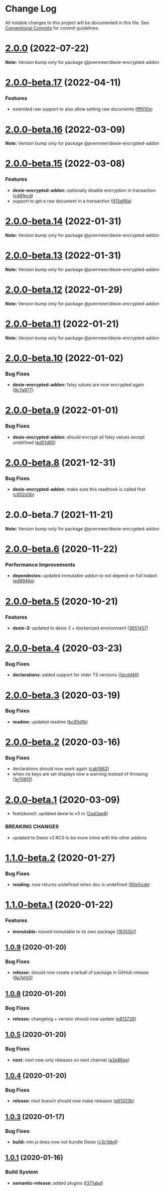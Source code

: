 # Change Log

All notable changes to this project will be documented in this file.
See [Conventional Commits](https://conventionalcommits.org) for commit guidelines.

# [2.0.0](https://github.com/PVermeer/dexie-addon-suite-monorepo/compare/@pvermeer/dexie-encrypted-addon@2.0.0-beta.17...@pvermeer/dexie-encrypted-addon@2.0.0) (2022-07-22)

**Note:** Version bump only for package @pvermeer/dexie-encrypted-addon





# [2.0.0-beta.17](https://github.com/PVermeer/dexie-addon-suite-monorepo/compare/@pvermeer/dexie-encrypted-addon@2.0.0-beta.16...@pvermeer/dexie-encrypted-addon@2.0.0-beta.17) (2022-04-11)


### Features

* extended raw support to also allow setting raw documents ([fff010e](https://github.com/PVermeer/dexie-addon-suite-monorepo/commit/fff010e84002c1c28b64f2bca860286814661259))





# [2.0.0-beta.16](https://github.com/PVermeer/dexie-addon-suite-monorepo/compare/@pvermeer/dexie-encrypted-addon@2.0.0-beta.15...@pvermeer/dexie-encrypted-addon@2.0.0-beta.16) (2022-03-09)

**Note:** Version bump only for package @pvermeer/dexie-encrypted-addon





# [2.0.0-beta.15](https://github.com/PVermeer/dexie-addon-suite-monorepo/compare/@pvermeer/dexie-encrypted-addon@2.0.0-beta.14...@pvermeer/dexie-encrypted-addon@2.0.0-beta.15) (2022-03-08)


### Features

* **dexie-encrypted-addon:** optionally disable encryption in transaction ([c46fecd](https://github.com/PVermeer/dexie-addon-suite-monorepo/commit/c46fecded5616bd27126d02aaf5d91c2dd01647a))
* support to get a raw document in a transaction ([613a99a](https://github.com/PVermeer/dexie-addon-suite-monorepo/commit/613a99a331e145b7a9867b77978f4d365c01c8d9))





# [2.0.0-beta.14](https://github.com/PVermeer/dexie-addon-suite-monorepo/compare/@pvermeer/dexie-encrypted-addon@2.0.0-beta.13...@pvermeer/dexie-encrypted-addon@2.0.0-beta.14) (2022-01-31)

**Note:** Version bump only for package @pvermeer/dexie-encrypted-addon





# [2.0.0-beta.13](https://github.com/PVermeer/dexie-addon-suite-monorepo/compare/@pvermeer/dexie-encrypted-addon@2.0.0-beta.12...@pvermeer/dexie-encrypted-addon@2.0.0-beta.13) (2022-01-31)

**Note:** Version bump only for package @pvermeer/dexie-encrypted-addon





# [2.0.0-beta.12](https://github.com/PVermeer/dexie-addon-suite-monorepo/compare/@pvermeer/dexie-encrypted-addon@2.0.0-beta.11...@pvermeer/dexie-encrypted-addon@2.0.0-beta.12) (2022-01-29)

**Note:** Version bump only for package @pvermeer/dexie-encrypted-addon





# [2.0.0-beta.11](https://github.com/PVermeer/dexie-addon-suite-monorepo/compare/@pvermeer/dexie-encrypted-addon@2.0.0-beta.10...@pvermeer/dexie-encrypted-addon@2.0.0-beta.11) (2022-01-21)

**Note:** Version bump only for package @pvermeer/dexie-encrypted-addon





# [2.0.0-beta.10](https://github.com/PVermeer/dexie-addon-suite-monorepo/compare/@pvermeer/dexie-encrypted-addon@2.0.0-beta.9...@pvermeer/dexie-encrypted-addon@2.0.0-beta.10) (2022-01-02)


### Bug Fixes

* **dexie-encrypted-addon:** falsy values are now encrypted again ([9c7a977](https://github.com/PVermeer/dexie-addon-suite-monorepo/commit/9c7a977fd13258d62754c3e66e509b44ff85b152))





# [2.0.0-beta.9](https://github.com/PVermeer/dexie-addon-suite-monorepo/compare/@pvermeer/dexie-encrypted-addon@2.0.0-beta.8...@pvermeer/dexie-encrypted-addon@2.0.0-beta.9) (2022-01-01)


### Bug Fixes

* **dexie-encrypted-addon:** should encrypt all falsy values except undefined ([ed51d85](https://github.com/PVermeer/dexie-addon-suite-monorepo/commit/ed51d8566c2ff7e6b13403ac8c0a7ee6d6a076d6))





# [2.0.0-beta.8](https://github.com/PVermeer/dexie-addon-suite-monorepo/compare/@pvermeer/dexie-encrypted-addon@2.0.0-beta.7...@pvermeer/dexie-encrypted-addon@2.0.0-beta.8) (2021-12-31)


### Bug Fixes

* **dexie-encrypted-addon:** make sure this readhook is called first ([c652d3b](https://github.com/PVermeer/dexie-addon-suite-monorepo/commit/c652d3b298ffb53e2ebc6b2b1180f651f25e6d83))





# 2.0.0-beta.7 (2021-11-21)

**Note:** Version bump only for package @pvermeer/dexie-encrypted-addon





# [2.0.0-beta.6](https://github.com/PVermeer/dexie-encrypted-addon/compare/v2.0.0-beta.5...v2.0.0-beta.6) (2020-11-22)


### Performance Improvements

* **dependecies:** updated immutable-addon to not depend on full lodash ([ed9946a](https://github.com/PVermeer/dexie-encrypted-addon/commit/ed9946a86f1addcbc04035048c1651e423443284))

# [2.0.0-beta.5](https://github.com/PVermeer/dexie-encrypted-addon/compare/v2.0.0-beta.4...v2.0.0-beta.5) (2020-10-21)


### Features

* **dexie-3:** updated to dexie 3 + dockerized environment ([3651457](https://github.com/PVermeer/dexie-encrypted-addon/commit/3651457135c9fde509ea3df602a927caf5ca1b73))

# [2.0.0-beta.4](https://github.com/PVermeer/dexie-encrypted-addon/compare/v2.0.0-beta.3...v2.0.0-beta.4) (2020-03-23)


### Bug Fixes

* **declarations:** added support for older TS versions ([1acdd40](https://github.com/PVermeer/dexie-encrypted-addon/commit/1acdd403f603e630dfd4f5c3b68cab6ef2f824d1))

# [2.0.0-beta.3](https://github.com/PVermeer/dexie-encrypted-addon/compare/v2.0.0-beta.2...v2.0.0-beta.3) (2020-03-19)


### Bug Fixes

* **readme:** updated readme ([bc95d1b](https://github.com/PVermeer/dexie-encrypted-addon/commit/bc95d1b610de2a7792405c8cc674aa93c0888775))

# [2.0.0-beta.2](https://github.com/PVermeer/dexie-encrypted-addon/compare/v2.0.0-beta.1...v2.0.0-beta.2) (2020-03-16)


### Bug Fixes

* declarations should now work again ([cab1862](https://github.com/PVermeer/dexie-encrypted-addon/commit/cab1862d94fd302e6c334d5204e8c3132d6150f4))
* when no keys are set displays now a warning instead of throwing ([1e706f5](https://github.com/PVermeer/dexie-encrypted-addon/commit/1e706f5025f1987ef7ec169aed70a5875a0ed53b))

# [2.0.0-beta.1](https://github.com/PVermeer/dexie-encrypted-addon/compare/v1.1.0-beta.2...v2.0.0-beta.1) (2020-03-09)


* feat(dexie)!: updated dexie to v3 rc ([2a43ae8](https://github.com/PVermeer/dexie-encrypted-addon/commit/2a43ae8e2cc6b0beb7977441320b666c6bdde267))


### BREAKING CHANGES

* updated to Dexie v3 RC5 to be more inline with the other addons

# [1.1.0-beta.2](https://github.com/PVermeer/dexie-encrypted-addon/compare/v1.1.0-beta.1...v1.1.0-beta.2) (2020-01-27)


### Bug Fixes

* **reading:** now returns undefined when doc is undefined ([90e5cde](https://github.com/PVermeer/dexie-encrypted-addon/commit/90e5cded38841391949135af93a888c43a1beeea))

# [1.1.0-beta.1](https://github.com/PVermeer/dexie-encrypted-addon/compare/v1.0.9...v1.1.0-beta.1) (2020-01-22)


### Features

* **immutable:** moved immutable to its own package ([18355b1](https://github.com/PVermeer/dexie-encrypted-addon/commit/18355b1dbe176105a4ee860aa9deea9d5476eee6))

## [1.0.9](https://github.com/PVermeer/dexie-encrypted-addon/compare/v1.0.8...v1.0.9) (2020-01-20)


### Bug Fixes

* **release:** should now create a tarball of package in GitHub release ([9a7efd3](https://github.com/PVermeer/dexie-encrypted-addon/commit/9a7efd355cae87f07c12c40856fdc00cc938908c))

## [1.0.8](https://github.com/PVermeer/dexie-encrypted-addon/compare/v1.0.7...v1.0.8) (2020-01-20)


### Bug Fixes

* **release:** changelog + version should now update ([e813726](https://github.com/PVermeer/dexie-encrypted-addon/commit/e8137263efbabc0d51bc03cc87efd609895b27ec))


## [1.0.5](https://github.com/PVermeer/dexie-encrypted-addon/compare/v1.0.4...v1.0.5) (2020-01-20)


### Bug Fixes

* **next:** next now only releases on next channel ([a3e86ee](https://github.com/PVermeer/dexie-encrypted-addon/commit/a3e86ee222c2a7d34037fb5a8be15921e2a1ae13))

## [1.0.4](https://github.com/PVermeer/dexie-encrypted-addon/compare/v1.0.3...v1.0.4) (2020-01-20)


### Bug Fixes

* **release:** next branch should now make releases ([e61203b](https://github.com/PVermeer/dexie-encrypted-addon/commit/e61203b6c818435d755373338258fee9ec53dbe2))

## [1.0.3](https://github.com/PVermeer/dexie-encrypted-addon/compare/v1.0.2...v1.0.3) (2020-01-17)


### Bug Fixes

* **build:** min.js does now not bundle Dexie ([c3c1db4](https://github.com/PVermeer/dexie-encrypted-addon/commit/c3c1db436a7fa8a16a1953e42af2d72f7121d519))

## [1.0.1](https://github.com/PVermeer/dexie-encrypted-addon/compare/v1.0.0...v1.0.1) (2020-01-16)


### Build System

* **semantic-release:** added plugins ([f371abd](https://github.com/PVermeer/dexie-encrypted-addon/commit/f371abdde3346d0dd9eab89a1c287b74107190f3))
